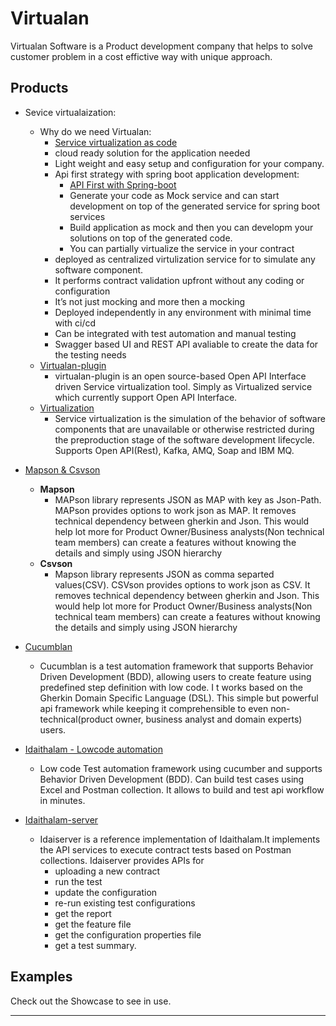 # Virtualan

Virtualan Software is a Product development company that helps to solve customer problem in a cost effictive way with unique approach.   

## Products
- Sevice virtualaization:
    - Why do we need Virtualan:
        - [Service virtualization as code](https://www.linkedin.com/groups/13908063/) 
        - cloud ready solution for the application needed
        - Light weight and easy setup and configuration for your company. 
        - Api first strategy with spring boot application development: 
            -  [API First with Spring-boot](Api-first.md) 
            - Generate your code as Mock service and can start development on top of the generated service for spring boot services
            - Build application as mock and then you can developm your solutions on top of the generated code. 
            - You can partially virtualize the service in your contract
        - deployed as centralized virtulization service for to simulate any software component.      
        - It performs contract validation upfront without any coding or configuration
        - It’s not just mocking and more then a mocking 
        - Deployed independently in any environment with minimal time with ci/cd 
        - Can be integrated with test automation and manual testing
        - Swagger based UI and REST API avaliable to create the data for the testing needs
    - [Virtualan-plugin](https://github.com/virtualansoftware/virtualan/tree/master/modules/virtualan-plugin)
        - virtualan-plugin is an open source-based Open API Interface driven Service virtualization tool. Simply as Virtualized service which currently support Open API Interface.
    - [Virtualization](https://github.com/virtualansoftware/virtualan/tree/master/modules/virtualization)
        - Service virtualization is the simulation of the behavior of software components that are unavailable or otherwise restricted during the preproduction stage of the software development lifecycle. Supports Open API(Rest), Kafka, AMQ, Soap and IBM MQ.
- [Mapson & Csvson](https://github.com/virtualansoftware/mapson)
    - **Mapson**
        - MAPson library represents JSON as MAP with key as Json-Path. MAPson provides options to work json as MAP. It removes technical dependency between gherkin and Json. This would help lot more for Product Owner/Business analysts(Non technical team members) can create a features without knowing the details and simply using JSON hierarchy
    - **Csvson**
        -  Mapson library represents JSON as comma separted values(CSV). CSVson provides options to work json as CSV. It removes technical dependency between gherkin and Json. This would help lot more for Product Owner/Business analysts(Non technical team members) can create a features without knowing the details and simply using JSON hierarchy


- [Cucumblan](https://github.com/virtualansoftware/cucumblan)
    - Cucumblan is a test automation framework that supports Behavior Driven Development (BDD), allowing users to create feature using predefined step definition with low code. I t works based on the Gherkin Domain Specific Language (DSL). This simple but powerful api framework while keeping it comprehensible to even non-technical(product owner, business analyst and domain experts) users.
- [Idaithalam - Lowcode automation](https://github.com/virtualansoftware/idaithalam)
    - Low code Test automation framework using cucumber and supports Behavior Driven Development (BDD). Can build test cases using Excel and Postman collection. It allows to build and test api workflow in minutes.
- [Idaithalam-server](https://github.com/virtualansoftware/idaithalam-server)
    - Idaiserver is a reference implementation of Idaithalam.It implements the API services to execute contract tests based on Postman collections.
        Idaiserver provides APIs for 
        - uploading a new contract
        - run the test
        - update the configuration
        - re-run existing test configurations
        - get the report
        - get the feature file
        - get the configuration properties file
        - get a test summary.

## Examples

Check out the Showcase to see in use.

----